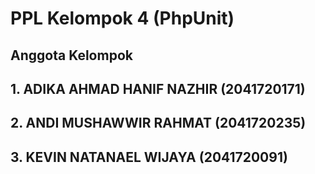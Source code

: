 # PPL Kelompok 4 (PhpUnit)

## Anggota Kelompok
## 1. ADIKA AHMAD HANIF NAZHIR (2041720171)
## 2. ANDI MUSHAWWIR RAHMAT (2041720235)
## 3. KEVIN NATANAEL WIJAYA (2041720091)

